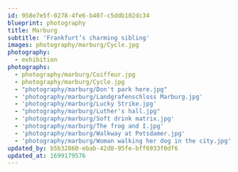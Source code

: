 ```yaml
---
id: 958e7e5f-0278-4fe6-b407-c5ddb102dc34
blueprint: photography
title: Marburg
subtitle: 'Frankfurt’s charming sibling'
images: photography/marburg/Cycle.jpg
photography:
  - exhibition
photographs:
  - photography/marburg/Coiffeur.jpg
  - photography/marburg/Cycle.jpg
  - "photography/marburg/Don't park here.jpg"
  - 'photography/marburg/Landgrafenschloss Marburg.jpg'
  - 'photography/marburg/Lucky Strike.jpg'
  - "photography/marburg/Luther's hall.jpg"
  - 'photography/marburg/Soft drink matrix.jpg'
  - 'photography/marburg/The frog and I.jpg'
  - 'photography/marburg/Walkway at Potsdamer.jpg'
  - 'photography/marburg/Woman walking her dog in the city.jpg'
updated_by: b5b32860-ebab-42d8-95fe-bff6933f0df6
updated_at: 1699179576
---
```

